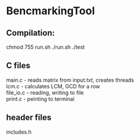 # BencmarkingTool

## Compilation:
chmod 755 run.sh
./run.sh
./test

## C files
main.c - reads matrix from input.txt, creates threads  
lcm.c - calculates LCM, GCD for a row  
file_io.c - reading, writing to file  
print.c - peinting to terminal  

## header files
includes.h
